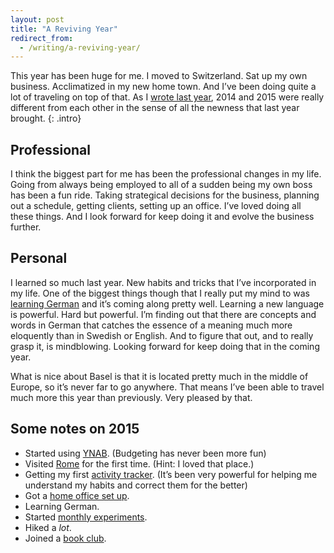 ```yaml
---
layout: post
title: "A Reviving Year"
redirect_from:
  - /writing/a-reviving-year/
---
```


This year has been huge for me. I moved to Switzerland. Sat up my own business. Acclimatized in my new home town. And I’ve been doing quite a lot of traveling on top of that. As I [wrote last year], 2014 and 2015 were really different from each other in the sense of all the newness that last year brought.
{: .intro}

## Professional
I think the biggest part for me has been the professional changes in my life. Going from always being employed to all of a sudden being my own boss has been a fun ride. Taking strategical decisions for the business, planning out a schedule, getting clients, setting up an office. I’ve loved doing all these things. And I look forward for keep doing it and evolve the business further.

## Personal
I learned so much last year. New habits and tricks that I’ve incorporated in my life. One of the biggest things though that I really put my mind to was [learning German] and it’s coming along pretty well. Learning a new language is powerful. Hard but powerful. I’m finding out that there are concepts and words in German that catches the essence of a meaning much more eloquently than in Swedish or English. And to figure that out, and to really grasp it, is mindblowing. Looking forward for keep doing that in the coming year.

What is nice about Basel is that it is located pretty much in the middle of Europe, so it’s never far to go anywhere. That means I’ve been able to travel much more this year than previously. Very pleased by that.

## Some notes on 2015
- Started using [YNAB]. (Budgeting has never been more fun)
- Visited [Rome] for the first time. (Hint: I loved that place.)
- Getting my first [activity tracker]. (It’s been very powerful for helping me understand my habits and correct them for the better)
- Got a [home office set up].
- Learning German.
- Started [monthly experiments].
- Hiked a _lot_.
- Joined a [book club].

[wrote last year]: http://holmberg.io/journal/a-year-of-retreat/
[learning German]: http://holmberg.io/writing/a-month-of-german/
[YNAB]: http://www.youneedabudget.com/
[Rome]: http://holmberg.io/writing/new-place/
[activity tracker]: http://holmberg.io/article/getting-up/
[home office set up]: http://holmberg.io/photos/workstation/
[monthly experiments]: http://holmberg.io/writing/a-month-of-german/
[book club]: http://holmberg.io/reading/the-tin-drum/
